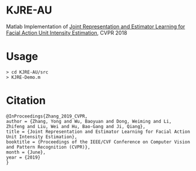 # KJRE-AU
Matlab Implementation of [Joint Representation and Estimator Learning for Facial
Action Unit Intensity Estimation](https://openaccess.thecvf.com/content_CVPR_2019/papers/Zhang_Joint_Representation_and_Estimator_Learning_for_Facial_Action_Unit_Intensity_CVPR_2019_paper.pdf), CVPR 2018

# Usage
```
> cd KJRE-AU/src
> KJRE-Demo.m
```



# Citation
```
@InProceedings{Zhang_2019_CVPR,
author = {Zhang, Yong and Wu, Baoyuan and Dong, Weiming and Li, Zhifeng and Liu, Wei and Hu, Bao-Gang and Ji, Qiang},
title = {Joint Representation and Estimator Learning for Facial Action Unit Intensity Estimation},
booktitle = {Proceedings of the IEEE/CVF Conference on Computer Vision and Pattern Recognition (CVPR)},
month = {June},
year = {2019}
}
```
